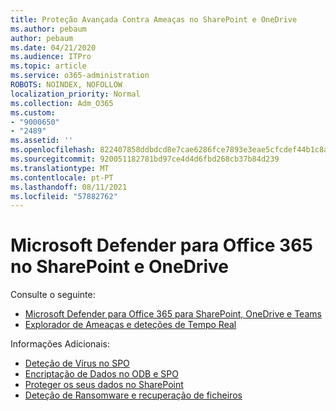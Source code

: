 ```yaml
---
title: Proteção Avançada Contra Ameaças no SharePoint e OneDrive
ms.author: pebaum
author: pebaum
ms.date: 04/21/2020
ms.audience: ITPro
ms.topic: article
ms.service: o365-administration
ROBOTS: NOINDEX, NOFOLLOW
localization_priority: Normal
ms.collection: Adm_O365
ms.custom:
- "9000650"
- "2489"
ms.assetid: ''
ms.openlocfilehash: 822407858ddbdcd8e7cae6286fce7893e3eae5cfcdef44b1c8ad332c67a3ee77
ms.sourcegitcommit: 920051182781bd97ce4d4d6fbd268cb37b84d239
ms.translationtype: MT
ms.contentlocale: pt-PT
ms.lasthandoff: 08/11/2021
ms.locfileid: "57882762"
---
```

# <a name="microsoft-defender-for-office-365-in-sharepoint-and-onedrive"></a>Microsoft Defender para Office 365 no SharePoint e OneDrive

Consulte o seguinte:
- [Microsoft Defender para Office 365 para SharePoint, OneDrive e Teams](https://docs.microsoft.com/microsoft-365/security/office-365-security/atp-for-spo-odb-and-teams)
- [Explorador de Ameaças e deteções de Tempo Real](https://docs.microsoft.com/microsoft-365/security/office-365-security/threat-explorer-views)


Informações Adicionais:

- [Deteção de Vírus no SPO](https://docs.microsoft.com/microsoft-365/security/office-365-security/virus-detection-in-spo)</br>
- [Encriptação de Dados no ODB e SPO](https://docs.microsoft.com/microsoft-365/compliance/data-encryption-in-odb-and-spo)</br>
- [Proteger os seus dados no SharePoint](https://docs.microsoft.com/sharepoint/safeguarding-your-data)</br>
- [Deteção de Ransomware e recuperação de ficheiros](https://support.office.com/article/Ransomware-detection-and-recovering-your-files-0d90ec50-6bfd-40f4-acc7-b8c12c73637f)